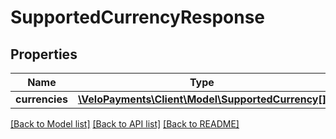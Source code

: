# SupportedCurrencyResponse

## Properties
Name | Type | Description | Notes
------------ | ------------- | ------------- | -------------
**currencies** | [**\VeloPayments\Client\Model\SupportedCurrency[]**](SupportedCurrency.md) |  | [optional] 

[[Back to Model list]](../README.md#documentation-for-models) [[Back to API list]](../README.md#documentation-for-api-endpoints) [[Back to README]](../README.md)



